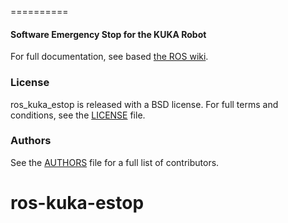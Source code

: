 ==========

#### Software Emergency Stop for the KUKA Robot
For full documentation,  see based [the ROS wiki](http://ros.org/wiki/carl_estop).


### License
ros_kuka_estop is released with a BSD license. For full terms and conditions, see the [LICENSE](LICENSE) file.

### Authors
See the [AUTHORS](AUTHORS.md) file for a full list of contributors.
# ros-kuka-estop
